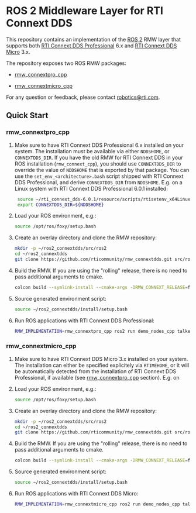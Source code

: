 # ROS 2 Middleware Layer for RTI Connext DDS

This repository contains an implementation of the [ROS 2](https://index.ros.org/doc/ros2/)
RMW layer that supports both [RTI Connext DDS Professional](https://www.rti.com/products/connext-dds-professional)
6.x and [RTI Connext DDS Micro](https://www.rti.com/products/connext-dds-micro) 3.x.

The repository exposes two ROS RMW packages:

- [rmw_connextpro_cpp](#rmw_connextpro_cpp)

- [rmw_connextmicro_cpp](#rmw_connextmicro_cpp)


For any question or feedback, please contact robotics@rti.com.

## Quick Start

### rmw_connextpro_cpp

1. Make sure to have RTI Connext DDS Professional 6.x installed on your system.
   The installation must be available via either `NDDSHOME`, or `CONNEXTDDS_DIR`.
   If you have the old RMW for RTI Connext DDS in your ROS installation
   (`rmw_connext_cpp`), you should use `CONNEXTDDS_DIR` to override
   the value of `NDDSHOME` that is exported by that package.
   You can use the `set_env_<architecture>.bash`  script shipped with
   RTI Connext DDS Professional, and derive `CONNEXTDDS_DIR` from `NDDSHOME`.
   E.g. on a Linux system with RTI Connext DDS Professional 6.0.1 installed:

   ```sh
    source ~/rti_connext_dds-6.0.1/resource/scripts/rtisetenv_x64Linux4gcc7.3.0.bash
    export CONNEXTDDS_DIR=${NDDSHOME}
   ```

2. Load your ROS environment, e.g.:

    ```sh
    source /opt/ros/foxy/setup.bash
    ```

3. Create an overlay directory and clone the RMW repository:

    ```sh
    mkdir -p ~/ros2_connextdds/src/ros2
    cd ~/ros2_connextdds
    git clone https://github.com/rticommunity/rmw_connextdds.git src/ros2/rmw_connextdds
    ```

4. Build the RMW. If you are using the "rolling" release, there is no need to
   pass additional arguments to cmake.

    ```sh
    colcon build --symlink-install --cmake-args -DRMW_CONNEXT_RELEASE=foxy
    ```

5. Source generated environment script:

    ```sh
    source ~/ros2_connextdds/install/setup.bash
    ```

6. Run ROS applications with RTI Connext DDS Professional:

    ```sh
    RMW_IMPLEMENTATION=rmw_connextpro_cpp ros2 run demo_nodes_cpp talker
    ```

### rmw_connextmicro_cpp

1. Make sure to have RTI Connext DDS Micro 3.x installed on your system.
   The installation can either be specified explicitely via `RTIMEHOME`,
   or it will be automatically detected from the installation of RTI Connext DDS
   Professional, if available (see [rmw_connextpro_cpp](#rmw_connextpro_cpp)
   section). E.g. on 

2. Load your ROS environment, e.g.:

    ```sh
    source /opt/ros/foxy/setup.bash
    ```

3. Create an overlay directory and clone the RMW repository:

    ```sh
    mkdir -p ~/ros2_connextdds/src/ros2
    cd ~/ros2_connextdds
    git clone https://github.com/rticommunity/rmw_connextdds.git src/ros2/rmw_connextdds
    ```

4. Build the RMW. If you are using the "rolling" release, there is no need to
   pass additional arguments to cmake.

    ```sh
    colcon build --symlink-install --cmake-args -DRMW_CONNEXT_RELEASE=foxy
    ```

5. Source generated environment script:

    ```sh
    source ~/ros2_connextdds/install/setup.bash
    ```

6. Run ROS applications with RTI Connext DDS Micro:

    ```sh
    RMW_IMPLEMENTATION=rmw_connextmicro_cpp ros2 run demo_nodes_cpp talker
    ```

